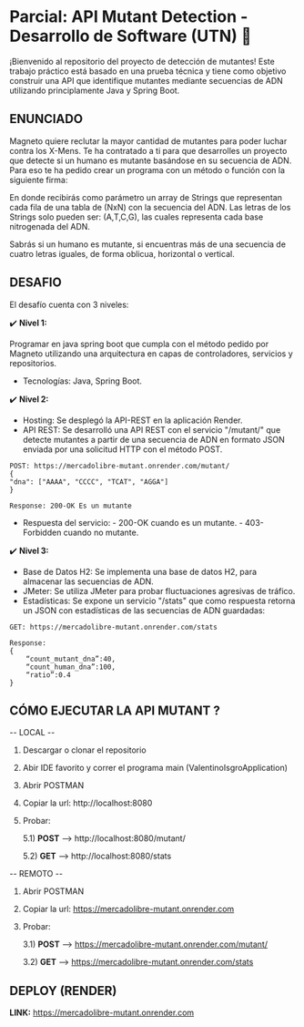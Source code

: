 # Parcial: API Mutant Detection - Desarrollo de Software (UTN) 🧬 

¡Bienvenido al repositorio del proyecto de detección de mutantes! Este trabajo práctico está basado en una prueba técnica y tiene como objetivo construir una API que identifique mutantes mediante secuencias de ADN utilizando principlamente Java y Spring Boot.

## ENUNCIADO

Magneto quiere reclutar la mayor cantidad de mutantes para poder luchar contra los X-Mens. Te ha contratado a ti para que desarrolles un proyecto que detecte si un humano es mutante basándose en su secuencia de ADN. Para eso te ha pedido crear un programa con un método o función con la siguiente firma:

En donde recibirás como parámetro un array de Strings que representan cada fila de una tabla de (NxN) con la secuencia del ADN. Las letras de los Strings solo pueden ser: (A,T,C,G), las cuales representa cada base nitrogenada del ADN.

Sabrás si un humano es mutante, si encuentras más de una secuencia de cuatro letras iguales, de forma oblicua, horizontal o vertical.

## DESAFIO

El desafío cuenta con 3 niveles:

✔️ **Nivel 1:**

Programar en java spring boot que cumpla con el método pedido por Magneto utilizando una arquitectura en capas de controladores, servicios y repositorios.

- Tecnologías: Java, Spring Boot.

✔️ **Nivel 2:**

- Hosting: Se desplegó la API-REST en la aplicación Render. 
- API REST: Se desarrolló una API REST con el servicio "/mutant/" que detecte mutantes a partir de una secuencia de ADN en formato JSON enviada por una solicitud HTTP con el método POST.

```
POST: https://mercadolibre-mutant.onrender.com/mutant/
{
"dna": ["AAAA", "CCCC", "TCAT", "AGGA"]
}

Response: 200-OK Es un mutante
```
- Respuesta del servicio:
      - 200-OK cuando es un mutante.
      - 403-Forbidden cuando no mutante.

✔️ **Nivel 3:**

- Base de Datos H2: Se implementa una base de datos H2, para almacenar las secuencias de ADN.
- JMeter: Se utiliza JMeter para probar fluctuaciones agresivas de tráfico.
- Estadísticas: Se expone un servicio "/stats" que como respuesta retorna un JSON con estadísticas de las secuencias de ADN guardadas:

```
GET: https://mercadolibre-mutant.onrender.com/stats

Response:
{
    “count_mutant_dna”:40, 
    “count_human_dna”:100, 
    “ratio”:0.4
}
```

## CÓMO EJECUTAR LA API MUTANT ?

-- LOCAL --

1) Descargar o clonar el repositorio
2) Abir IDE favorito y correr el programa main (ValentinoIsgroApplication)
3) Abrir POSTMAN
4) Copiar la url: http://localhost:8080
5) Probar:
   
   5.1) **POST** --> http://localhost:8080/mutant/
   
   5.2) **GET**  --> http://localhost:8080/stats



-- REMOTO --

1) Abrir POSTMAN
2) Copiar la url: https://mercadolibre-mutant.onrender.com
3) Probar:
   
   3.1) **POST** --> https://mercadolibre-mutant.onrender.com/mutant/

   3.2) **GET**  --> https://mercadolibre-mutant.onrender.com/stats


## DEPLOY (RENDER)

**LINK:**  https://mercadolibre-mutant.onrender.com

